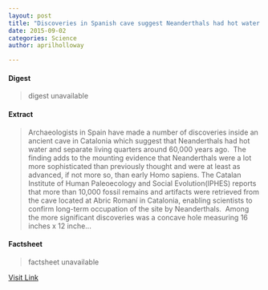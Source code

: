 ```yaml
---
layout: post
title: "Discoveries in Spanish cave suggest Neanderthals had hot water and bedrooms"
date: 2015-09-02
categories: Science
author: aprilholloway

---
```



#### Digest
>digest unavailable

#### Extract
>Archaeologists in Spain have made a number of discoveries inside an ancient cave in Catalonia which suggest that Neanderthals had hot water and separate living quarters around 60,000 years ago.  The finding adds to the mounting evidence that Neanderthals were a lot more sophisticated than previously thought and were at least as advanced, if not more so, than early Homo sapiens. The Catalan Institute of Human Paleoecology and Social Evolution(IPHES) reports that more than 10,000 fossil remains and artifacts were retrieved from the cave located at Abric Romaní in Catalonia, enabling scientists to confirm long-term occupation of the site by Neanderthals.  Among the more significant discoveries was a concave hole measuring 16 inches x 12 inche...

#### Factsheet
>factsheet unavailable

[Visit Link](http://www.ancient-origins.net/news-evolution-human-origins/discoveries-spanish-cave-suggest-neanderthals-had-hot-water-020505)


